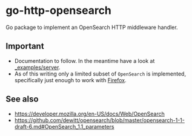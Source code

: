 # go-http-opensearch

Go package to implement an OpenSearch HTTP middleware handler.

## Important

* Documentation to follow. In the meantime have a look at [_examples/server](_examples/server/main.go).
* As of this writing only a limited subset of `OpenSearch` is implemented, specifically just enough to work with [Firefox](https://developer.mozilla.org/en-US/docs/Web/OpenSearch).

## See also

* https://developer.mozilla.org/en-US/docs/Web/OpenSearch
* https://github.com/dewitt/opensearch/blob/master/opensearch-1-1-draft-6.md#OpenSearch_1.1_parameters